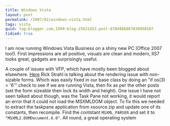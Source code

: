 ```yaml
---
title: Windows Vista
layout: post
permalink: /2007/02/windows-vista.html
tags: vista
guid: tag:blogger.com,1999:blog-25631453.post-8784986867030950107
tidied: true
---
```


I am now running Windows Vista Business on a shiny new PC (Office 2007 too!).
First impressions are all positive, visuals are clean and modern, IIS7 looks great, gadgets are surprisingly useful.

<!-- more -->

A couple of issues with VFP, which have mostly been blogged about elsewhere.
[Here](http://www.west-wind.com/wconnect/weblog/ShowEntry.blog?id=597) Rick Strahl is talking about the rendering issue with non-sizable forms. Which was easily fixed in our base class by doing an "if os(3) = '6'" check to see if we are running Vista, then fix as per the other posts (set the form sizeable then lock its width and height).
One issue I have not seen talked about though, was the Task Pane not working, it would report an error that it could not load the MSXMLDOM object.
To fix this we needed to extract the taskpane application from xsource.zip and update one of its constants, then recompile.
Find the contstant `MSXML_PARSER` and set it to `"MSXML2.DOMDocument.6.0"`.
All round, a great operating system
